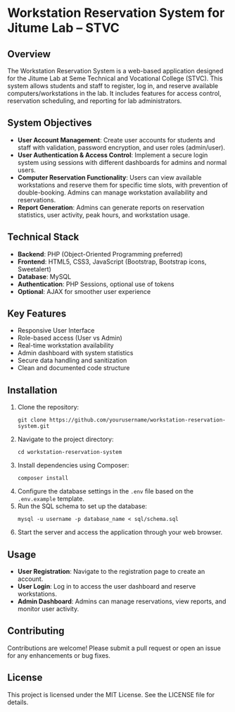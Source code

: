 # Workstation Reservation System for Jitume Lab – STVC

## Overview
The Workstation Reservation System is a web-based application designed for the Jitume Lab at Seme Technical and Vocational College (STVC). This system allows students and staff to register, log in, and reserve available computers/workstations in the lab. It includes features for access control, reservation scheduling, and reporting for lab administrators.

## System Objectives
- **User Account Management**: Create user accounts for students and staff with validation, password encryption, and user roles (admin/user).
- **User Authentication & Access Control**: Implement a secure login system using sessions with different dashboards for admins and normal users.
- **Computer Reservation Functionality**: Users can view available workstations and reserve them for specific time slots, with prevention of double-booking. Admins can manage workstation availability and reservations.
- **Report Generation**: Admins can generate reports on reservation statistics, user activity, peak hours, and workstation usage.

## Technical Stack
- **Backend**: PHP (Object-Oriented Programming preferred)
- **Frontend**: HTML5, CSS3, JavaScript (Bootstrap, Bootstrap icons, Sweetalert)
- **Database**: MySQL
- **Authentication**: PHP Sessions, optional use of tokens
- **Optional**: AJAX for smoother user experience

## Key Features
- Responsive User Interface
- Role-based access (User vs Admin)
- Real-time workstation availability
- Admin dashboard with system statistics
- Secure data handling and sanitization
- Clean and documented code structure

## Installation
1. Clone the repository:
   ```
   git clone https://github.com/yourusername/workstation-reservation-system.git
   ```
2. Navigate to the project directory:
   ```
   cd workstation-reservation-system
   ```
3. Install dependencies using Composer:
   ```
   composer install
   ```
4. Configure the database settings in the `.env` file based on the `.env.example` template.
5. Run the SQL schema to set up the database:
   ```
   mysql -u username -p database_name < sql/schema.sql
   ```
6. Start the server and access the application through your web browser.

## Usage
- **User Registration**: Navigate to the registration page to create an account.
- **User Login**: Log in to access the user dashboard and reserve workstations.
- **Admin Dashboard**: Admins can manage reservations, view reports, and monitor user activity.

## Contributing
Contributions are welcome! Please submit a pull request or open an issue for any enhancements or bug fixes.

## License
This project is licensed under the MIT License. See the LICENSE file for details.